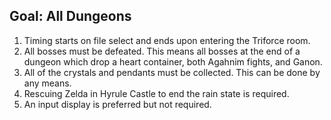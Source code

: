 ## Goal: All Dungeons

1. Timing starts on file select and ends upon entering the Triforce room.
2. All bosses must be defeated. This means all bosses at the end of a dungeon which drop a heart container, both Agahnim fights, and Ganon.
3. All of the crystals and pendants must be collected. This can be done by any means.
4. Rescuing Zelda in Hyrule Castle to end the rain state is required.
5. An input display is preferred but not required.
